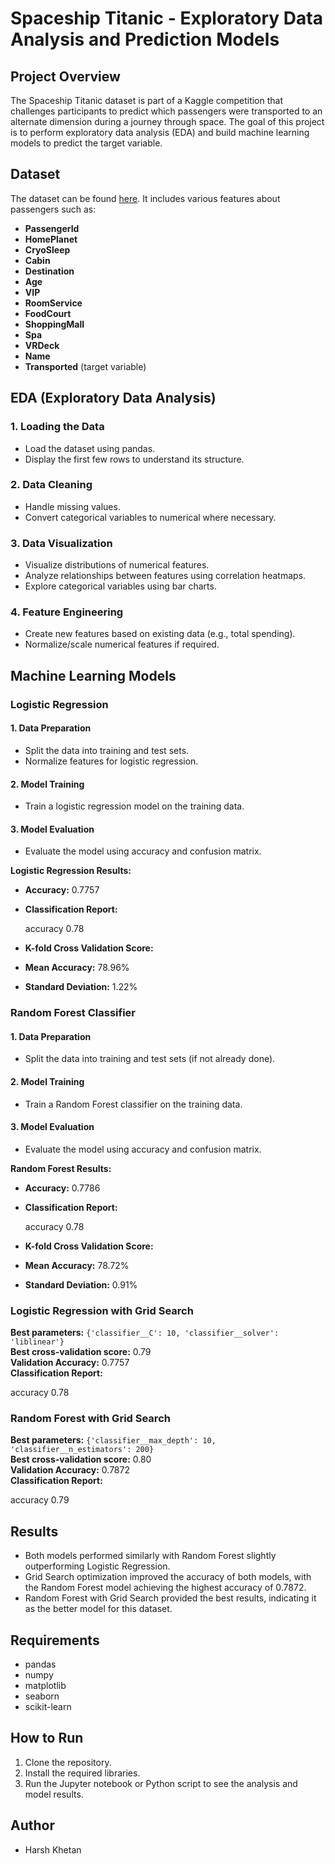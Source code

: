 # Spaceship Titanic - Exploratory Data Analysis and Prediction Models

## Project Overview

The Spaceship Titanic dataset is part of a Kaggle competition that challenges participants to predict which passengers were transported to an alternate dimension during a journey through space. The goal of this project is to perform exploratory data analysis (EDA) and build machine learning models to predict the target variable.

## Dataset

The dataset can be found [here](https://www.kaggle.com/competitions/spaceship-titanic). It includes various features about passengers such as:

- **PassengerId**
- **HomePlanet**
- **CryoSleep**
- **Cabin**
- **Destination**
- **Age**
- **VIP**
- **RoomService**
- **FoodCourt**
- **ShoppingMall**
- **Spa**
- **VRDeck**
- **Name**
- **Transported** (target variable)

## EDA (Exploratory Data Analysis)

### 1. Loading the Data

- Load the dataset using pandas.
- Display the first few rows to understand its structure.

### 2. Data Cleaning

- Handle missing values.
- Convert categorical variables to numerical where necessary.

### 3. Data Visualization

- Visualize distributions of numerical features.
- Analyze relationships between features using correlation heatmaps.
- Explore categorical variables using bar charts.

### 4. Feature Engineering

- Create new features based on existing data (e.g., total spending).
- Normalize/scale numerical features if required.

## Machine Learning Models

### Logistic Regression

#### 1. Data Preparation

- Split the data into training and test sets.
- Normalize features for logistic regression.

#### 2. Model Training

- Train a logistic regression model on the training data.

#### 3. Model Evaluation

- Evaluate the model using accuracy and confusion matrix.

**Logistic Regression Results:**

- **Accuracy:** 0.7757
- **Classification Report:**

  accuracy 0.78

- **K-fold Cross Validation Score:**

- **Mean Accuracy:** 78.96%
- **Standard Deviation:** 1.22%

### Random Forest Classifier

#### 1. Data Preparation

- Split the data into training and test sets (if not already done).

#### 2. Model Training

- Train a Random Forest classifier on the training data.

#### 3. Model Evaluation

- Evaluate the model using accuracy and confusion matrix.

**Random Forest Results:**

- **Accuracy:** 0.7786
- **Classification Report:**

  accuracy 0.78

- **K-fold Cross Validation Score:**

- **Mean Accuracy:** 78.72%
- **Standard Deviation:** 0.91%

### Logistic Regression with Grid Search

**Best parameters:** `{'classifier__C': 10, 'classifier__solver': 'liblinear'}`  
**Best cross-validation score:** 0.79  
**Validation Accuracy:** 0.7757  
**Classification Report:**

accuracy 0.78

### Random Forest with Grid Search

**Best parameters:** `{'classifier__max_depth': 10, 'classifier__n_estimators': 200}`  
**Best cross-validation score:** 0.80  
**Validation Accuracy:** 0.7872  
**Classification Report:**

accuracy 0.79

## Results

- Both models performed similarly with Random Forest slightly outperforming Logistic Regression.
- Grid Search optimization improved the accuracy of both models, with the Random Forest model achieving the highest accuracy of 0.7872.
- Random Forest with Grid Search provided the best results, indicating it as the better model for this dataset.

## Requirements

- pandas
- numpy
- matplotlib
- seaborn
- scikit-learn

## How to Run

1. Clone the repository.
2. Install the required libraries.
3. Run the Jupyter notebook or Python script to see the analysis and model results.

## Author

- Harsh Khetan
